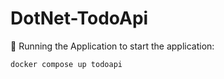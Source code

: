 # DotNet-TodoApi


🚀 Running the Application
to start the application:

```
docker compose up todoapi
```
